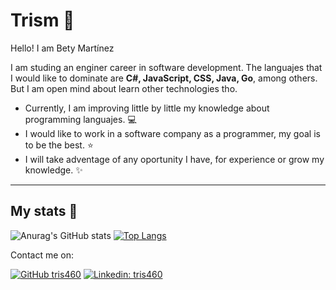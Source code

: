 # Trism 🌷

Hello! I am Bety Martínez

I am studing an enginer career in software development. The languajes that I would like to dominate are **C#, JavaScript, CSS, Java, Go**, among others.
But I am open mind about learn other technologies tho.

- Currently, I am improving little by little my knowledge about programming languajes. 💻
- I would like to work in a software company as a programmer, my goal is to be the best. ⭐
- I will take adventage of any oportunity I have, for experience or grow my knowledge. ✨

-------------

## My stats 👀 

![Anurag's GitHub stats](https://github-readme-stats.vercel.app/api?username=tris460&show_icons=true&theme=dracula&count_private=true) 
[![Top Langs](https://github-readme-stats.vercel.app/api/top-langs/?username=tris460&layout=compact&theme=dracula)](https://github.com/anuraghazra/github-readme-stats)

Contact me on:

[![GitHub tris460](https://img.shields.io/github/followers/tris460?label=follow&style=social)](https://github.com/tris460)
[![Linkedin: tris460](https://img.shields.io/badge/-tris460-blue?style=flat-square&logo=Linkedin&logoColor=white&link=https://www.linkedin.com/in/betymartinez/)](https://www.linkedin.com/in/betymartinez/)
